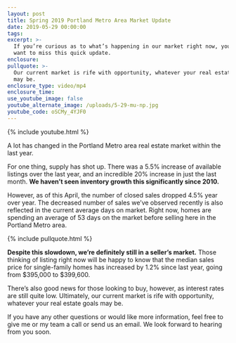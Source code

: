 ```yaml
---
layout: post
title: Spring 2019 Portland Metro Area Market Update
date: 2019-05-29 00:00:00
tags:
excerpt: >-
  If you’re curious as to what’s happening in our market right now, you won’t
  want to miss this quick update.
enclosure:
pullquote: >-
  Our current market is rife with opportunity, whatever your real estate goals
  may be.
enclosure_type: video/mp4
enclosure_time:
use_youtube_image: false
youtube_alternate_image: /uploads/5-29-mu-np.jpg
youtube_code: oSCMy_4YJF0
---
```


{% include youtube.html %}

A lot has changed in the Portland Metro area real estate market within the last year.&nbsp;

For one thing, supply has shot up. There was a 5.5% increase of available listings over the last year, and an incredible 20% increase in just the last month. **We haven’t seen inventory growth this significantly since 2010.**

However, as of this April, the number of closed sales dropped 4.5% year over year. The decreased number of sales we’ve observed recently is also reflected in the current average days on market. Right now, homes are spending an average of 53 days on the market before selling here in the Portland Metro area.

{% include pullquote.html %}

**Despite this slowdown, we’re definitely still in a seller’s market.** Those thinking of listing right now will be happy to know that the median sales price for single-family homes has increased by 1.2% since last year, going from $395,000 to $399,600.

There’s also good news for those looking to buy, however, as interest rates are still quite low. Ultimately, our current market is rife with opportunity, whatever your real estate goals may be.

If you have any other questions or would like more information, feel free to give me or my team a call or send us an email. We look forward to hearing from you soon.